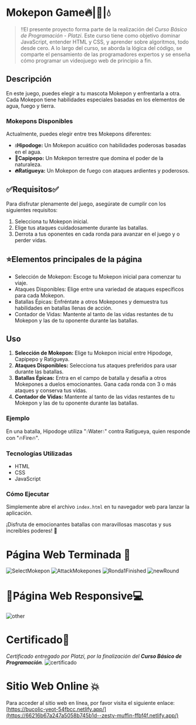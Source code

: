 # Mokepon Game🔥|🌱|💧

>‼️El presente proyecto forma parte de la realización del <em>Curso Básico de Programación - Platzi</em>. Este curso tiene como objetivo dominar JavaScript, entender HTML y CSS, y aprender sobre algoritmos, todo desde cero. A lo largo del curso, se aborda la lógica del código, se comparte el pensamiento de las programadores expertos y se enseña cómo programar un videojuego web de principio a fin.

## Descripción

<p>En este juego, puedes elegir a tu mascota Mokepon y enfrentarla a otra. Cada Mokepon tiene habilidades especiales basadas en los elementos de agua, fuego y tierra.</p>

### Mokepons Disponibles ###

<p>Actualmente, puedes elegir entre tres Mokepons diferentes:</p>

* <strong>💧Hipodoge:</strong> Un Mokepon acuático con habilidades poderosas basadas en el agua.
* <strong>🌱Capipepo:</strong> Un Mokepon terrestre que domina el poder de la naturaleza.
* <strong>🔥Ratigueya:</strong> Un Mokepon de fuego con ataques ardientes y poderosos.

## ✅Requisitos✅

<p>Para disfrutar plenamente del juego, asegúrate de cumplir con los siguientes requisitos:</p>

1. Selecciona tu Mokepon inicial.
2. Elige tus ataques cuidadosamente durante las batallas.
3. Derrota a tus oponentes en cada ronda para avanzar en el juego y o perder vidas.

## ⭐Elementos principales de la página

* Selección de Mokepon: Escoge tu Mokepon inicial para comenzar tu viaje.
* Ataques Disponibles: Elige entre una variedad de ataques específicos para cada Mokepon.
* Batallas Épicas: Enfréntate a otros Mokepones y demuestra tus habilidades en batallas llenas de acción.
* Contador de Vidas: Mantente al tanto de las vidas restantes de tu Mokepon y las de tu oponente durante las batallas.

## Uso

  1. <strong>Selección de Mokepon: </strong>  Elige tu Mokepon inicial entre Hipodoge, Capipepo y Ratigueya.
  2. <strong>Ataques Disponibles:</strong> Selecciona tus ataques preferidos para usar durante las batallas.
  3. <strong>Batallas Épicas:</strong> Entra en el campo de batalla y desafía a otros Mokepones a duelos emocionantes. Gana cada ronda con 3 o más ataques y conserva tus vidas.
  4. <strong>Contador de Vidas:</strong> Mantente al tanto de las vidas restantes de tu Mokepon y las de tu oponente durante las batallas.

### Ejemplo

<p>En una batalla, Hipodoge utiliza "💧Water💧" contra Ratigueya, quien responde con "🔥Fire🔥".</p>

### Tecnologías Utilizadas

  * HTML
  * CSS
  * JavaScript

### Cómo Ejecutar

<p>Simplemente abre el archivo <code>index.html</code> en tu navegador web para lanzar la aplicación.</p>

<p>¡Disfruta de emocionantes batallas con maravillosas mascotas y sus increíbles poderes! 🎉</p>

# Página Web Terminada 💯
![SelectMokepon](https://github.com/ValenciaTatiana/MOKEPON-game/assets/157426277/746cabc9-f4fc-40f2-95c6-2285d8912735)
![AttackMokepones](https://github.com/ValenciaTatiana/MOKEPON-game/assets/157426277/00299619-2b4b-4499-b437-0f0a0f1d7c0f)
![Ronda1Finished](https://github.com/ValenciaTatiana/MOKEPON-game/assets/157426277/40834359-dedf-41f0-980a-bcfeb1aa2547)
![newRound](https://github.com/ValenciaTatiana/MOKEPON-game/assets/157426277/27b96a49-dbc5-4bf7-a13d-5b17d50c41d7)

# 📲Página Web Responsive💻
![other](https://github.com/ValenciaTatiana/MOKEPON-game/assets/157426277/552a1f56-9f70-4739-96f1-3d964fedf3b1)

# Certificado🏅
_Certificado entregado por Platzi, por la finalización del **Curso Básico de Programación**._
![certificado](https://github.com/ValenciaTatiana/MOKEPON-game/assets/157426277/50bb915f-3f05-47eb-9dd4-36f8d8f2265d)

# Sitio Web Online 💥
Para acceder al sitio web en línea, por favor visita el siguiente enlace: [https://bucolic-yeot-54fbcc.netlify.app/](https://66216b67a247a5058b745b1d--zesty-muffin-ffbf4f.netlify.app/)
